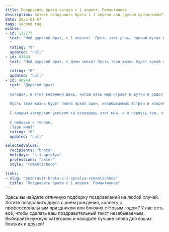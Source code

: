```yaml
---
title: Поздравить брата актера с 1 апреля. Романтичное
description: Хотите поздравить брата с 1 апреля или другим праздником? Наш ИИ создаст незабываемое поздравление, а вы обязательно выделитесь среди других.  
date: 2025-01-07
tags: second tag
wishes:
- id: 132777
  text: "Мой дорогой брат, с 1 апреля!  Пусть этот день, полный шуток и сюрпризов, будет лишь прелюдией к твоей яркой и блестящей жизни, полной  ролей,  стоящих оваций и безграничной любви зрителей.  Ты – настоящий артист,  и моя любовь к тебе – самая искренняя и неподдельная  роль, которую я играю всю свою жизнь.  С праздником!
  "
  rating: "0"
  updated: "null"
- id: 81844
  text: "Мой дорогой брат, с Днем смеха! Пусть твоя жизнь будет яркой сценой, полнoй аплодисментов и блестящих ролей.  Я восхищаюсь твоим талантом и страстью к искусству, и желаю тебе, чтобы каждый твой день был наполнен радостью, любовью и творческими взлетами!
  "
  rating: "0"
  updated: "null"
- id: 40944
  text: "Дорогой брат!
  
  Сегодня, в этот весенний день, когда весь мир играет в шутки и радость витает в воздухе, я хочу поздравить тебя с этим особенным праздником — 1 апреля! Ты, как актер, мастерски умеешь создавать образы и дарить эмоции, превращая каждую роль в шедевр.
  
  Пусть твоя жизнь будет полна ярких сцен, незабываемых встреч и искренних улыбок. Желаю, чтобы каждый день приносил тебе вдохновение, а твое сердце всегда было открыто для любви и счастья. Пусть смех будет твоим лучшим другом, а удача — верным спутником.
  
  С каждым актерским успехом ты освещаешь этот мир, и я горжусь тем, что ты мой брат. Пусть каждый твой шаг будет великолепным, а каждый момент — волшебным.
  
  С любовью и теплом,
  [Твое имя]"
  rating: "0"
  updated: "null"

selectedValues:
  recipients: "brata"
  holidays: "s-1-aprelya"
  professions: "akter"
  style: "romantichnoe"

links:
- slug: "pozdravit-brata-s-1-aprelya-romantichnoe"
  title: "Поздравить брата с 1 апреля. Романтичное"
---
```


Здесь вы найдете отличную подборку поздравлений на любой случай.
Хотите поздравить друга с днём рождения, коллегу с профессиональным праздником или близких с Новым годом? У нас есть всё, чтобы сделать ваш поздравительный текст незабываемым. Выбирайте нужную категорию и находите лучшие слова для ваших близких и друзей!
